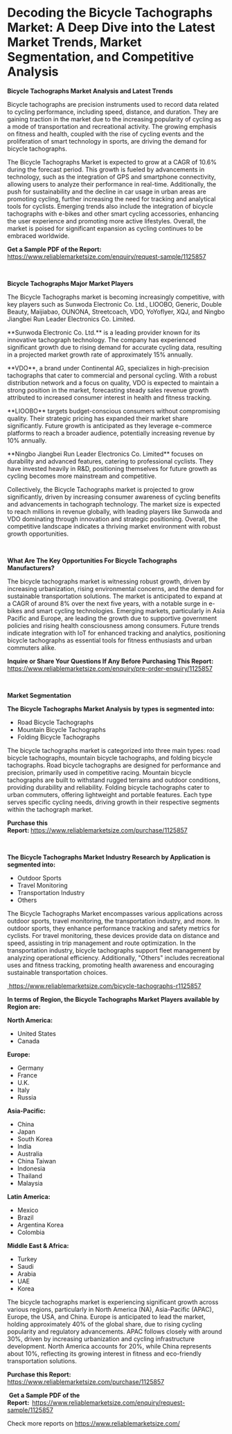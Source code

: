<p><h1>Decoding the Bicycle Tachographs Market: A Deep Dive into the Latest Market Trends, Market Segmentation, and Competitive Analysis</h1></p><p><strong>Bicycle Tachographs Market Analysis and Latest Trends</strong></p>
<p><p>Bicycle tachographs are precision instruments used to record data related to cycling performance, including speed, distance, and duration. They are gaining traction in the market due to the increasing popularity of cycling as a mode of transportation and recreational activity. The growing emphasis on fitness and health, coupled with the rise of cycling events and the proliferation of smart technology in sports, are driving the demand for bicycle tachographs.</p><p>The Bicycle Tachographs Market is expected to grow at a CAGR of 10.6% during the forecast period. This growth is fueled by advancements in technology, such as the integration of GPS and smartphone connectivity, allowing users to analyze their performance in real-time. Additionally, the push for sustainability and the decline in car usage in urban areas are promoting cycling, further increasing the need for tracking and analytical tools for cyclists. Emerging trends also include the integration of bicycle tachographs with e-bikes and other smart cycling accessories, enhancing the user experience and promoting more active lifestyles. Overall, the market is poised for significant expansion as cycling continues to be embraced worldwide.</p></p>
<p><strong>Get a Sample PDF of the Report:&nbsp;</strong> <a href="https://www.reliablemarketsize.com/enquiry/request-sample/1125857?utm_campaign=3172&utm_medium=2&utm_source=Github&utm_content=ia&utm_term=30032025&utm_id=bicycle-tachographs">https://www.reliablemarketsize.com/enquiry/request-sample/1125857</a></p>
<p>&nbsp;</p>
<p><strong>Bicycle Tachographs Major Market Players</strong></p>
<p><p>The Bicycle Tachographs market is becoming increasingly competitive, with key players such as Sunwoda Electronic Co. Ltd., LIOOBO, Generic, Double Beauty, Maijiabao, OUNONA, Streetcoach, VDO, YoYoflyer, XQJ, and Ningbo Jiangbei Run Leader Electronics Co. Limited.</p><p>**Sunwoda Electronic Co. Ltd.** is a leading provider known for its innovative tachograph technology. The company has experienced significant growth due to rising demand for accurate cycling data, resulting in a projected market growth rate of approximately 15% annually. </p><p>**VDO**, a brand under Continental AG, specializes in high-precision tachographs that cater to commercial and personal cycling. With a robust distribution network and a focus on quality, VDO is expected to maintain a strong position in the market, forecasting steady sales revenue growth attributed to increased consumer interest in health and fitness tracking.</p><p>**LIOOBO** targets budget-conscious consumers without compromising quality. Their strategic pricing has expanded their market share significantly. Future growth is anticipated as they leverage e-commerce platforms to reach a broader audience, potentially increasing revenue by 10% annually.</p><p>**Ningbo Jiangbei Run Leader Electronics Co. Limited** focuses on durability and advanced features, catering to professional cyclists. They have invested heavily in R&D, positioning themselves for future growth as cycling becomes more mainstream and competitive.</p><p>Collectively, the Bicycle Tachographs market is projected to grow significantly, driven by increasing consumer awareness of cycling benefits and advancements in tachograph technology. The market size is expected to reach millions in revenue globally, with leading players like Sunwoda and VDO dominating through innovation and strategic positioning. Overall, the competitive landscape indicates a thriving market environment with robust growth opportunities.</p></p>
<p>&nbsp;</p>
<p><strong>What Are The Key Opportunities For Bicycle Tachographs Manufacturers?</strong></p>
<p><p>The bicycle tachographs market is witnessing robust growth, driven by increasing urbanization, rising environmental concerns, and the demand for sustainable transportation solutions. The market is anticipated to expand at a CAGR of around 8% over the next five years, with a notable surge in e-bikes and smart cycling technologies. Emerging markets, particularly in Asia Pacific and Europe, are leading the growth due to supportive government policies and rising health consciousness among consumers. Future trends indicate integration with IoT for enhanced tracking and analytics, positioning bicycle tachographs as essential tools for fitness enthusiasts and urban commuters alike.</p></p>
<p><strong>Inquire or Share Your Questions If Any Before Purchasing This Report:</strong> <a href="https://www.reliablemarketsize.com/enquiry/pre-order-enquiry/1125857?utm_campaign=3172&utm_medium=2&utm_source=Github&utm_content=ia&utm_term=30032025&utm_id=bicycle-tachographs">https://www.reliablemarketsize.com/enquiry/pre-order-enquiry/1125857</a></p>
<p>&nbsp;</p>
<p><strong>Market Segmentation</strong></p>
<p><strong>The Bicycle Tachographs Market Analysis by types is segmented into:</strong></p>
<p><ul><li>Road Bicycle Tachographs</li><li>Mountain Bicycle Tachographs</li><li>Folding Bicycle Tachographs</li></ul></p>
<p><p>The bicycle tachographs market is categorized into three main types: road bicycle tachographs, mountain bicycle tachographs, and folding bicycle tachographs. Road bicycle tachographs are designed for performance and precision, primarily used in competitive racing. Mountain bicycle tachographs are built to withstand rugged terrains and outdoor conditions, providing durability and reliability. Folding bicycle tachographs cater to urban commuters, offering lightweight and portable features. Each type serves specific cycling needs, driving growth in their respective segments within the tachograph market.</p></p>
<p><strong>Purchase this Report:&nbsp;</strong><a href="https://www.reliablemarketsize.com/purchase/1125857?utm_campaign=3172&utm_medium=2&utm_source=Github&utm_content=ia&utm_term=30032025&utm_id=bicycle-tachographs">https://www.reliablemarketsize.com/purchase/1125857</a></p>
<p>&nbsp;</p>
<p><strong>The Bicycle Tachographs Market Industry Research by Application is segmented into:</strong></p>
<p><ul><li>Outdoor Sports</li><li>Travel Monitoring</li><li>Transportation Industry</li><li>Others</li></ul></p>
<p><p>The Bicycle Tachographs Market encompasses various applications across outdoor sports, travel monitoring, the transportation industry, and more. In outdoor sports, they enhance performance tracking and safety metrics for cyclists. For travel monitoring, these devices provide data on distance and speed, assisting in trip management and route optimization. In the transportation industry, bicycle tachographs support fleet management by analyzing operational efficiency. Additionally, "Others" includes recreational uses and fitness tracking, promoting health awareness and encouraging sustainable transportation choices.</p></p>
<p><a href="https://www.reliablemarketsize.com/bicycle-tachographs-r1125857?utm_campaign=3172&utm_medium=2&utm_source=Github&utm_content=ia&utm_term=30032025&utm_id=bicycle-tachographs">&nbsp;https://www.reliablemarketsize.com/bicycle-tachographs-r1125857</a></p>
<p><strong>In terms of Region, the Bicycle Tachographs Market Players available by Region are:</strong></p>
<p>
    <p> <strong> North America: </strong>
        <ul>
            <li>United States</li>
            <li>Canada</li>
        </ul>
        </p> 
    <p> <strong> Europe: </strong>
        <ul>
            <li>Germany</li>
            <li>France</li>
            <li>U.K.</li>
            <li>Italy</li>
            <li>Russia</li>
        </ul>
        </p> 
    <p> <strong> Asia-Pacific: </strong>
        <ul>
            <li>China</li>
            <li>Japan</li>
            <li>South Korea</li>
            <li>India</li>
            <li>Australia</li>
            <li>China Taiwan</li>
            <li>Indonesia</li>
            <li>Thailand</li>
            <li>Malaysia</li>
        </ul>
        </p> 
    <p> <strong> Latin America: </strong>
        <ul>
            <li>Mexico</li>
            <li>Brazil</li>
            <li>Argentina Korea</li>
            <li>Colombia</li>
        </ul>
        </p> 
    <p> <strong> Middle East & Africa: </strong>
        <ul>
            <li>Turkey</li>
            <li>Saudi</li>
            <li>Arabia</li>
            <li>UAE</li>
            <li>Korea</li>
        </ul>
    </p>
    </p>
<p><p>The bicycle tachographs market is experiencing significant growth across various regions, particularly in North America (NA), Asia-Pacific (APAC), Europe, the USA, and China. Europe is anticipated to lead the market, holding approximately 40% of the global share, due to rising cycling popularity and regulatory advancements. APAC follows closely with around 30%, driven by increasing urbanization and cycling infrastructure development. North America accounts for 20%, while China represents about 10%, reflecting its growing interest in fitness and eco-friendly transportation solutions.</p></p>
<p><strong>Purchase this Report: </strong><a href="https://www.reliablemarketsize.com/purchase/1125857?utm_campaign=3172&utm_medium=2&utm_source=Github&utm_content=ia&utm_term=30032025&utm_id=bicycle-tachographs">https://www.reliablemarketsize.com/purchase/1125857</a></p>
<p>&nbsp;<strong>Get a Sample PDF of the Report:&nbsp;&nbsp;</strong><a href="https://www.reliablemarketsize.com/enquiry/request-sample/1125857?utm_campaign=3172&utm_medium=2&utm_source=Github&utm_content=ia&utm_term=30032025&utm_id=bicycle-tachographs">https://www.reliablemarketsize.com/enquiry/request-sample/1125857</a></p>
<p><strong></strong></p>
<p>Check more reports on <a href="https://www.reliablemarketsize.com/?utm_campaign=3172&utm_medium=2&utm_source=Github&utm_content=ia&utm_term=30032025&utm_id=bicycle-tachographs">https://www.reliablemarketsize.com/</a></p>